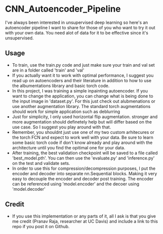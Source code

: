 # CNN_Autoencoder_Pipeline
I've always been interested in unsupervised deep learning so here's an autoencoder pipeline I want to share for those of you who want to try it out with your own data. You need alot of data for it to be effective since it's unsupervised.

## Usage
- To train, use the train.py code and just make sure your train and val set are in a folder called 'train' and 'val'
- If you actually want it to work with optimal performance, I suggest you read up on autoencoders and their literature in addition to how to use the albumentations library and basic torch code.
- In this project, I was training a simple inpainting autoencoder. If you want to change the application, you can change what is being done to the input image in 'dataset.py'. For this just check out alubmenations or use another augmentation library. The standard torch augmentations should work for simple application such as deblurring
- Just for simplicity, I only used horizontal flip augmentation. stronger and more augmentation should definetely help but will differ based on the use case. So I suggest you play around with that.
- Remember, you shouldnt just use one of my two custom arhitecures or the torch FCN and expect to work well with your data. Be sure to learn some basic torch code if don't know already and play around with the architecture until you find the opitimal one for your data.
- After training, the best validation checkpoint will be saved to a file called 'best_model.pth'. You can then use the 'evaluate.py' and 'inference.py' on the test and validate sets.
- In order to use this for compression/decompression purposes, I put the encoder and decoder into separate nn.Sequential blocks. Making it very easy to decouple the encoder and decoder post training. The encoder can be referenced using 'model.encoder' and the decoer using 'model.decoder'

## Credit
- If you use this implementation or any parts of it, all I ask is that you give me credit (Pranav Raja, researcher at UC Davis) and include a link to this repo if you post it on Github.
